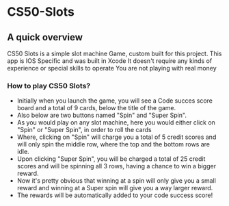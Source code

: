 # CS50-Slots

## A quick overview

CS50 Slots is a simple slot machine Game, custom built for this project.
This app is IOS Specific and was built in Xcode
It doesn't require any kinds of experience or special skills to operate
You are not playing with real money

### How to play CS50 Slots?

* Initially when you launch the game, you will see a Code succes score board and a total of 9 cards, below the title of the game.
* Also below are two buttons named "Spin" and "Super Spin".
* As you would play on any slot machine, here you would either click on "Spin" or "Super Spin", in order to roll the cards
* Where, clicking on "Spin" will charge you a total of 5 credit scores and will only spin the middle row, where the top and the bottom rows are idle.
* Upon clicking "Super Spin", you will be charged a total of 25 credit scores and will be spinning all 3 rows, having a chance to win a bigger reward.
* Now it's pretty obvious that winning at a spin will only give you a small reward and winning at a Super spin will give you a way larger reward.
* The rewards will be automatically added to your code success score!




